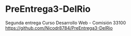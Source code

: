 # PreEntrega3-DelRio
Segunda entrega Curso Desarrollo Web - Comisión 33100
https://github.com/Nicodr8784/PreEntrega3-DelRio
